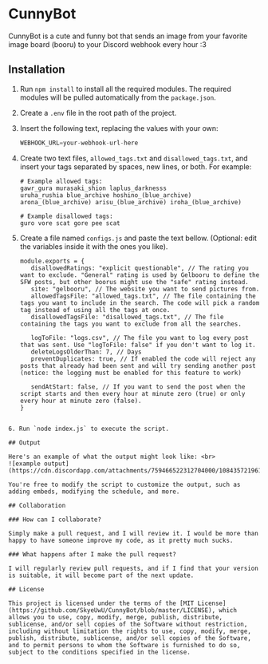 # CunnyBot

CunnyBot is a cute and funny bot that sends an image from your favorite image board (booru) to your Discord webhook every hour :3

## Installation

1. Run `npm install` to install all the required modules. The required modules will be pulled automatically from the `package.json`.
2. Create a `.env` file in the root path of the project.
3. Insert the following text, replacing the values with your own:
   ```python
   WEBHOOK_URL=your-webhook-url-here
   ```
4. Create two text files, `allowed_tags.txt` and `disallowed_tags.txt`, and insert your tags separated by spaces, new lines, or both. For example:

   ```
   # Example allowed tags:
   gawr_gura murasaki_shion laplus_darknesss
   uruha_rushia blue_archive hoshino_(blue_archive)
   arona_(blue_archive) arisu_(blue_archive) iroha_(blue_archive)

   # Example disallowed tags:
   guro vore scat gore pee scat
   ```

5. Create a file named `configs.js` and paste the text bellow. (Optional: edit the variables inside it with the ones you like).

   ```
   module.exports = {
      disallowedRatings: "explicit questionable", // The rating you want to exclude. "General" rating is used by Gelbooru to define the SFW posts, but other boorus might use the "safe" rating instead.
      site: "gelbooru", // The website you want to send pictures from.
      allowedTagsFile: "allowed_tags.txt", // The file containing the tags you want to include in the search. The code will pick a random tag instead of using all the tags at once.
      disallowedTagsFile: "disallowed_tags.txt", // The file containing the tags you want to exclude from all the searches.

      logToFile: "logs.csv", // The file you want to log every post that was sent. Use "logToFile: false" if you don't want to log it.
      deleteLogsOlderThan: 7, // Days
      preventDuplicates: true, // If enabled the code will reject any posts that already had been sent and will try sending another post (notice: the logging must be enabled for this feature to work)

      sendAtStart: false, // If you want to send the post when the script starts and then every hour at minute zero (true) or only every hour at minute zero (false).
   }
  ```

6. Run `node index.js` to execute the script.

## Output

Here's an example of what the output might look like: <br>
![example output](https://cdn.discordapp.com/attachments/759466522312704000/1084357219614728202/image.png)

You're free to modify the script to customize the output, such as adding embeds, modifying the schedule, and more.

## Collaboration

### How can I collaborate?

Simply make a pull request, and I will review it. I would be more than happy to have someone improve my code, as it pretty much sucks.

### What happens after I make the pull request?

I will regularly review pull requests, and if I find that your version is suitable, it will become part of the next update.

## License

This project is licensed under the terms of the [MIT License](https://github.com/SkyeUwU/CunnyBot/blob/master/LICENSE), which allows you to use, copy, modify, merge, publish, distribute, sublicense, and/or sell copies of the Software without restriction, including without limitation the rights to use, copy, modify, merge, publish, distribute, sublicense, and/or sell copies of the Software, and to permit persons to whom the Software is furnished to do so, subject to the conditions specified in the license.